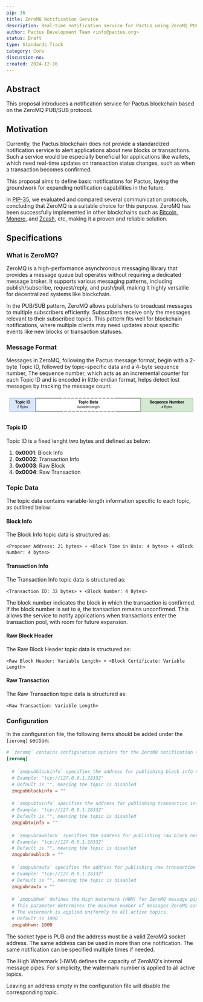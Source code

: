```yaml
---
pip: 36
title: ZeroMQ Notification Service
description: Real-time notification service for Pactus using ZeroMQ PUB/SUB
author: Pactus Development Team <info@pactus.org>
status: Draft
type: Standards Track
category: Core
discussion-no:
created: 2024-12-16
---
```


## Abstract

This proposal introduces a notification service for Pactus blockchain based on the ZeroMQ PUB/SUB protocol.

## Motivation

Currently, the Pactus blockchain does not provide a standardized notification service to
alert applications about new blocks or transactions.
Such a service would be especially beneficial for applications like wallets,
which need real-time updates on transaction status changes, such as when a transaction becomes confirmed.

This proposal aims to define basic notifications for Pactus,
laying the groundwork for expanding notification capabilities in the future.

In [PIP-35](./pip-35.md), we evaluated and compared several communication protocols,
concluding that ZeroMQ is a suitable choice for this purpose.
ZeroMQ has been successfully implemented in other blockchains such as
[Bitcoin](https://github.com/bitcoin/bitcoin/blob/master/doc/zmq.md),
[Monero](https://github.com/monero-project/monero/blob/master/docs/ZMQ.md), and
[Zcash](https://github.com/zcash/zcash/blob/master/doc/zmq.md), etc, making it a proven and reliable solution.

## Specifications

### What is ZeroMQ?

ZeroMQ is a high-performance asynchronous messaging library that provides a message queue but
operates without requiring a dedicated message broker.
It supports various messaging patterns, including publish/subscribe, request/reply, and push/pull,
making it highly versatile for decentralized systems like blockchain.

In the PUB/SUB pattern, ZeroMQ allows publishers to broadcast messages to multiple subscribers efficiently.
Subscribers receive only the messages relevant to their subscribed topics.
This pattern fits well for blockchain notifications,
where multiple clients may need updates about specific events like new blocks or transaction statuses.

### Message Format

Messages in ZeroMQ, following the Pactus message format,
begin with a 2-byte Topic ID, followed by topic-specific data and a 4-byte sequence number,
The sequence number, which acts as an incremental counter for each Topic ID and
is encoded in little-endian format, helps detect lost messages by tracking the message count.

![Pactus zeroMQ Message Format](../assets/pip-36/pactus_zeromq.png)

#### Topic ID

Topic ID is a fixed lenght two bytes and defined as below:

1. **0x0001**: Block Info
2. **0x0002**: Transaction Info
3. **0x0003**: Raw Block
4. **0x0004**: Raw Transaction

### Topic Data

The topic data contains variable-length information specific to each topic, as outlined below:

#### Block Info

The Block Info topic data is structured as:

```text
<Proposer Address: 21 bytes> + <Block Time in Unix: 4 bytes> + <Block Number: 4 bytes>
```

#### Transaction Info

The Transaction Info topic data is structured as:

```text
<Transaction ID: 32 bytes> + <Block Number: 4 Bytes>
```

The block number indicates the block in which the transaction is confirmed.
If the block number is set to `0`, the transaction remains unconfirmed.
This allows the service to notify applications when transactions enter the transaction pool, with room for future expansion.

#### Raw Block Header

The Raw Block Header topic data is structured as:

```text
<Raw Block Header: Variable Length> + <Block Certificate: Variable Length>
```

#### Raw Transaction

The Raw Transaction topic data is structured as:

```text
<Raw Transaction: Variable Length>
```

### Configuration

In the configuration file, the following items should be added under the `[zeromq]` section:

```toml
# `zeromq` contains configuration options for the ZeroMQ notification service.
[zeromq]

  # `zmqpubblockinfo` specifies the address for publishing block info notifications.
  # Example: "tcp://127.0.0.1:28332"
  # Default is "", meaning the topic is disabled
  zmqpubblockinfo = ""

  # `zmqpubtxinfo` specifies the address for publishing transaction info notifications.
  # Example: "tcp://127.0.0.1:28332"
  # Default is "", meaning the topic is disabled
  zmqpubtxinfo = ""

  # `zmqpubrawblock` specifies the address for publishing raw block notifications.
  # Example: "tcp://127.0.0.1:28332"
  # Default is "", meaning the topic is disabled
  zmqpubrawblock = ""

  # `zmqpubrawtx` specifies the address for publishing raw transaction notifications.
  # Example: "tcp://127.0.0.1:28332"
  # Default is "", meaning the topic is disabled
  zmqpubrawtx = ""

  # `zmqpubhwm` defines the High Watermark (HWM) for ZeroMQ message pipes.
  # This parameter determines the maximum number of messages ZeroMQ can buffer before blocking the publishing of further messages.
  # The watermark is applied uniformly to all active topics.
  # Default is 1000
  zmqpubhwm: 1000
```

The socket type is PUB and the address must be a valid ZeroMQ socket address.
The same address can be used in more than one notification.
The same notification can be specified multiple times if needed.

The High Watermark (HWM) defines the capacity of ZeroMQ's internal message pipes.
For simplicity, the watermark number is applied to all active topics.

Leaving an address empty in the configuration file will disable the corresponding topic.
